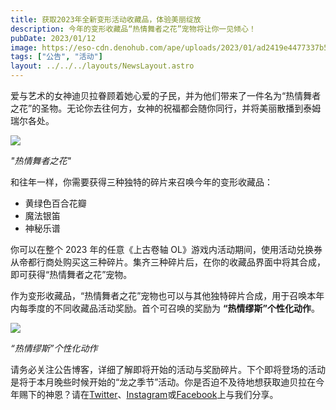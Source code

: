 ```yaml
---
title: 获取2023年全新变形活动收藏品，体验美丽绽放
description: 今年的变形收藏品“热情舞者之花”宠物将让你一见倾心！
pubDate: 2023/01/12
image: https://eso-cdn.denohub.com/ape/uploads/2023/01/ad2419e4477337b524e2bd429833928f.jpg
tags: ["公告", "活动"]
layout: ../../../layouts/NewsLayout.astro
---
```


爱与艺术的女神迪贝拉眷顾着她心爱的子民，并为他们带来了一件名为“热情舞者之花”的圣物。无论你去往何方，女神的祝福都会随你同行，并将美丽散播到泰姆瑞尔各处。

![](https://eso-cdn.denohub.com/ape/uploads/2023/01/3416c0e0014e2d00113dda648255fb78.jpg)

_"热情舞者之花"_

和往年一样，你需要获得三种独特的碎片来召唤今年的变形收藏品：

- 黄绿色百合花瓣
- 魔法银笛
- 神秘乐谱

你可以在整个 2023 年的任意《上古卷轴 OL》游戏内活动期间，使用活动兑换券从帝都行商处购买这三种碎片。集齐三种碎片后，在你的收藏品界面中将其合成，即可获得“热情舞者之花”宠物。

作为变形收藏品，“热情舞者之花”宠物也可以与其他独特碎片合成，用于召唤本年内每季度的不同收藏品活动奖励。首个可召唤的奖励为 **“热情缪斯”个性化动作**。

![](https://eso-cdn.denohub.com/ape/uploads/2023/01/532d5e97fde64bd4a809262b5f486bee.jpg)

_“热情缪斯”个性化动作_

请务必关注公告博客，详细了解即将开始的活动与奖励碎片。下个即将登场的活动是将于本月晚些时候开始的“龙之季节”活动。你是否迫不及待地想获取迪贝拉在今年赐下的神恩？请在[Twitter](https://twitter.com/TESOnline)、[Instagram](https://www.instagram.com/elderscrollsonline/)或[Facebook](https://www.facebook.com/ElderScrollsOnline)上与我们分享。
